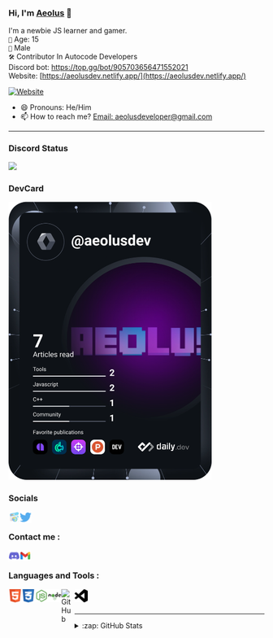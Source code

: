 ### Hi, I'm [Aeolus](https://aeolusdev.netlify.app/) 👋
I'm a newbie JS learner and gamer.
<br>
`🎂` Age: 15
<br>
`👫` Male
<br>
`🛠️` Contributor In Autocode Developers
<br>
Discord bot: https://top.gg/bot/905703656471552021
<br>
Website: [https://aeolusdev.netlify.app/](https://aeolusdev.netlify.app/)

[![Website](https://img.shields.io/website?label=Aeolus&style=for-the-badge&url=https://admiring-kilby-93def3.netlify.app/)](https://aeolusdev.netlify.app/)

- 😄 Pronouns: He/Him
- 📫 How to reach me? [Email: aeolusdeveloper@gmail.com](aeolusdeveloper@gmail.com)

---

### Discord Status
<a href="https://discord.com/users/596293027627270155">
<img height="80px" src="https://discord.c99.nl/widget/theme-2/596293027627270155.png" />
</a>
<br>

### DevCard
<a href="https://app.daily.dev/AeolusDev"><img src="https://github.com/AeolusDev/AeolusDev/blob/main/devcard.svg" width="400" alt="AeolusDev's Dev Card"/></a>
<br>

### Socials


[<img align="left" alt="https://admiring-kilby-93def3.netlify.app/" width="22px" src="assets/web.png"/>](https://admiring-kilby-93def3.netlify.app/)
[<img align="left" alt="Twitter" width="23px" src="assets/317720_social media_tweet_twitter_social_icon.png" />](https://twitter.com/captaincool6333)
<br>
### Contact me : 
[<img align="left" alt="Discord" width="22px" src="assets/8197841_discord_social network_communication_interaction_message_icon.png" />](https://discord.com/users/596293027627270155)

[<img align="left" alt="GMail" width="22px" src="assets/7089163_gmail_google_icon.png">](mailto:aeolusdeveloper@gmail.com)
</br>

### Languages and Tools : 
[<img align="left" alt="HTML5" width="26px" src="assets/317755_badge_html_html5_achievement_award_icon.png" />](https://www.w3.org/html/)
[<img align="left" alt="CSS3" width="26px" src="assets/317756_badge_css_css3_achievement_award_icon.png" />](https://www.w3schools.com/css/)
[<img align="left" alt="JavaScript" width="26px" src="assets/4375017_js_logo_node_icon.png" />](https://www.javascript.com/)
[<img align="left" alt="Node.js" width="26px" src="assets/1012818_code_development_logo_nodejs_icon.png" />](https://nodejs.org/en/)
[<img align="left" alt="GitHub" width="26px" src="https://cdn4.iconfinder.com/data/icons/socialcones/508/Github-128.png" />](https://github.com/)
[<img align="left" alt="Visual Studio Code" width="26px" src="assets/9118335_vscode_fill_icon.png" />](https://code.visualstudio.com/)
<br />
<br />

---

<details>
  <summary>:zap: GitHub Stats</summary>
</br>
<img align="center" alt="Aeolus's GitHub Stats" src="https://github-readme-stats-eight-pink.vercel.app/api?username=AeolusDev&&show_icons=true&theme=tokyonight&layout=compact" />
</br>
<img align="center" src="https://github-readme-streak-stats.herokuapp.com?user=AeolusDev&theme=tokyonight&hide_border=true&date_format=M%20j%5B%2C%20Y%5D" alt="Aeolus" />
